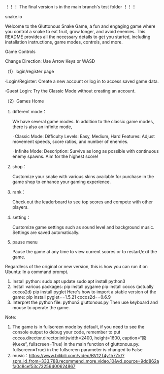 
！！！ The final version is in the main branch's test folder ！！！



snake.io

   Welcome to the Gluttonous Snake Game, a fun and engaging game where you control a snake to eat fruit, grow longer, and avoid enemies. This README provides all the necessary details to get you started, including installation instructions, game modes, controls, and more.

Game Controls

   Change Direction: Use Arrow Keys or WASD

（1）login/register page

   ·Login/Register: Create a new account or log in to access saved game data.
   
   ·Guest Login: Try the Classic Mode without creating an account.

（2）Games Home

1. different mode：
   
   We have several game modes. In addition to the classic game modes, there is also an infinite mode,
   
   · Classic Mode:
      Difficulty Levels: Easy, Medium, Hard
      Features: Adjust movement speeds, score ratios, and number of enemies.
   
   · Infinite Mode:
      Description: Survive as long as possible with continuous enemy spawns. Aim for the highest score!
   
2. shop：

   Customize your snake with various skins available for purchase in the game shop to enhance your gaming experience.

3. rank：

   Check out the leaderboard to see top scores and compete with other players.

4. setting：

   Customize game settings such as sound level and background music. Settings are saved automatically.

5. pause menu

   Pause the game at any time to view current scores or to restart/exit the game.


Regardless of the original or new version, this is how you can run it on Ubuntu: In a command prompt.

   1. Install python: sudo apt update sudo apt install python3
   2. Install various packages: pip install pygame pip install cocos (actually cocos2d) pip install pyglet Here's how to import a stable version of the game: pip install pyglet==1.5.21 cocos2d==0.6.9
   3. Interpret the python file: python3 gluttonous.py
   Then use keyboard and mouse to operate the game.

Note: 
   1. The game is in fullscreen mode by default, if you need to see the console output to debug your code, 
   remember to put cocos.director.director.init(width=2400, height=1600, caption=“原神.exe”, fullscreen=True) in the main function of gluttonous.py. fullscreen=True) in the fullscreen parameter is changed to False
   2. music：https://www.bilibili.com/video/BV12T4y1h7Zk/?spm_id_from=333.788.recommend_more_video.10&vd_source=9dd862afa0c8cef53c73256400624867
